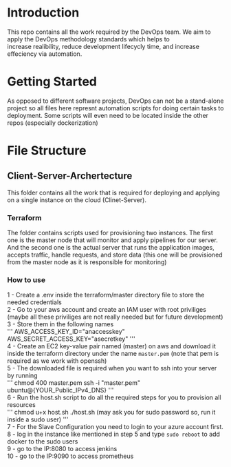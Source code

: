 # Introduction 
This repo contains all the work required by the DevOps team. We aim to apply the DevOps methodology standards which helps to </br>
increase realibility, reduce development lifecycly time, and increase effeciency via automation.

# Getting Started
As opposed to different software projects, DevOps can not be a stand-alone project so all files here represnt automation scripts for doing certain tasks 
to deployment. Some scripts will even need to be located inside the other repos (especially dockerization)

# File Structure

## Client-Server-Archertecture 
This folder contains all the work that is required for deploying and applying on a single instance on the cloud (Clinet-Server). </br>
### Terraform
The folder contains scripts used for provisioning two instances. The first one is the master node that will monitor and apply pipelines for our server. And the second one is the actual server that runs the application images, accepts traffic, handle requests, and store data (this one will be provisioned from the master node as it is responsible for monitoring)
### How to use 
1 - Create a .env inside the terraform/master directory file to store the needed credentials </br>
2 - Go to your aws account and create an IAM user with root priviliges (maybe all these priviliges are not really needed but for future development) </br>
3 - Store them in the following names </br>
'''
AWS_ACCESS_KEY_ID="anaccesskey"
AWS_SECRET_ACCESS_KEY="asecretkey"
'''
</br>
4 - Create an EC2 key-value pair named (master) on aws and download it inside the terraform directory under the name `master.pem` (note that pem is required as we work with openssh) </br> 
5 - The downloaded file is required when you want to ssh into your server by running </br>
'''
chmod 400 master.pem
ssh -i "master.pem" ubuntu@{YOUR_Public_IPv4_DNS}
'''
</br>
6 - Run the host.sh script to do all the required steps for you to provision all resources </br>
'''
chmod u+x host.sh
./host.sh   (may ask you for sudo password so, run it inside a sudo user)
'''
</br>
7 - For the Slave Configuration you need to login to your azure account first. </br>
8 - log in the instance like mentioned in step 5 and type `sudo reboot` to add docker to the sudo users </br>
9 - go to the IP:8080 to access jenkins </br>
10 - go to the IP:9090 to access prometheus </br>


